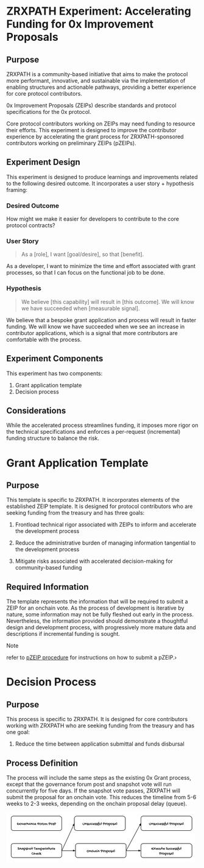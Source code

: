 # ZRXPATH Experiment: Accelerating Funding for 0x Improvement Proposals
## Purpose
ZRXPATH is a community-based initiative that aims to make the protocol more performant, innovative, and sustainable via the implementation of enabling structures and actionable pathways, providing a better experience for core protocol contributors. 

0x Improvement Proposals (ZEIPs) describe standards and protocol specifications for the 0x protocol.

Core protocol contributors working on ZEIPs may need funding to resource their efforts. This experiment is designed to improve the contributor experience by accelerating the grant process for ZRXPATH-sponsored contributors working on preliminary ZEIPs (pZEIPs). 

## Experiment Design
This experiment is designed to produce learnings and improvements related to the following desired outcome. It incorporates a user story + hypothesis framing: 

### Desired Outcome
How might we make it easier for developers to contribute to the core protocol contracts?

### User Story 
> As a [role], I want [goal/desire], so that [benefit]. 

As a developer, I want to minimize the time and effort associated with grant processes, so that I can focus on the functional job to be done.

### Hypothesis
> We believe [this capability] will result in [this outcome]. We will know we have succeeded when [measurable signal].

We believe that a bespoke grant application and process will result in faster funding. We will know we have succeeded when we see an increase in contributor applications, which is a signal that more contributors are comfortable with the process.  

## Experiment Components
This experiment has two components:

1. Grant application template
2. Decision process

## Considerations
While the accelerated process streamlines funding, it imposes more rigor on the technical specifications and enforces a per-request (incremental) funding structure to balance the risk. 

# Grant Application Template
## Purpose
This template is specific to ZRXPATH. It incorporates elements of the established ZEIP template. It is designed for protocol contributors who are seeking funding from the treasury and has three goals:

1. Frontload technical rigor associated with ZEIPs to inform and accelerate the development process

2. Reduce the administrative burden of managing information tangential to the development process

3. Mitigate risks associated with accelerated decision-making for community-based funding

## Required Information
The template represents the information that will be required to submit a ZEIP for an onchain vote. As the process of development is iterative by nature, some information may not be fully fleshed out early in the process. Nevertheless, the information provided should demonstrate a thoughtful design and development process, with progressively more mature data and descriptions if incremental funding is sought.

> [!NOTE]
> refer to [pZEIP procedure](./pZEIPs/README.md) for instructions on how to submit a pZEIP.›

# Decision Process
## Purpose
This process is specific to ZRXPATH. It is designed for core contributors working with ZRXPATH who are seeking funding from the treasury and has one goal:

1. Reduce the time between application submittal and funds disbursal

## Process Definition
The process will include the same steps as the existing 0x Grant process, except that the governance forum post and snapshot vote will run concurrently for five days. If the snapshot vote passes, ZRXPATH will submit the proposal for an onchain vote. This reduces the timeline from 5-6 weeks to 2-3 weeks, depending on the onchain proposal delay (queue). 

![proposal lifecycle](./assets/proposal-lifesycle.png)
